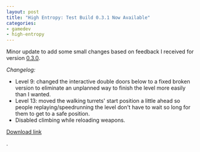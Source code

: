 ```yaml
---
layout: post
title: "High Entropy: Test Build 0.3.1 Now Available"
categories:
- gamedev
- high-entropy
---
```


<p>Minor update to add some small changes based on feedback I received for version <a href="http://blog.binarynonsense.com/2019/05/30/high-entropy-test-build-0-3-0/">0.3.0</a>.<br></p>
<p><em>Changelog:</em></p>
<ul><li>Level 9: changed the interactive double doors below to a fixed broken version to eliminate an unplanned way to finish the level more easily than I wanted.</li><li>Level 13: moved the walking turrets' start position a little ahead so people replaying/speedrunning the level don't have to wait so long for them to get to a safe position.</li><li>Disabled climbing while reloading weapons.</li></ul>
<p><a href="https://binarynonsense.itch.io/highentropy">Download link</a></p>.
